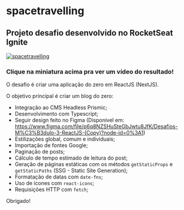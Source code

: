 # spacetravelling
## Projeto desafio desenvolvido no RocketSeat Ignite

[![spacetravelling](https://img.youtube.com/vi/7GrlMciNkyc/0.jpg)](https://www.youtube.com/watch?v=7GrlMciNkyc)
### Clique na miniatura acima pra ver um vídeo do resultado!

O desafio é criar uma aplicação do zero em ReactJS (NextJS).

O objetivo principal é criar um blog do zero:

- Integração ao CMS Headless Prismic;
- Desenvolvimento com Typescript;
- Seguir design feito no Figma (Disponível em: https://www.figma.com/file/p6q8NZSHuSteGbJwtu8JfK/Desafios-M%C3%B3dulo-3-ReactJS-(Copy)?node-id=0%3A1)
- Estilizações global, comum e individuais;
- Importação de fontes Google;
- Paginação de posts;
- Cálculo de tempo estimado de leitura do post;
- Geração de páginas estáticas com os métodos `getStaticProps` e `getStaticPaths` (SSG - Static Site Generation);
- Formatação de datas com `date-fns`;
- Uso de ícones com `react-icons`;
- Requisições HTTP com `fetch`;

Obrigado!
